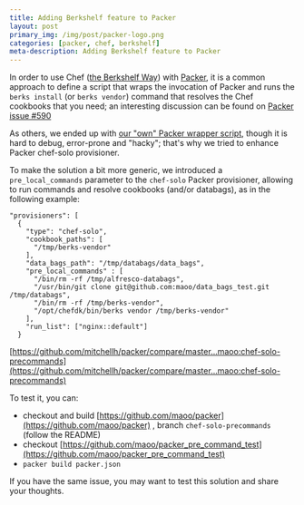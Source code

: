 ```yaml
---
title: Adding Berkshelf feature to Packer
layout: post
primary_img: /img/post/packer-logo.png
categories: [packer, chef, berkshelf]
meta-description: Adding Berkshelf feature to Packer
---
```


In order to use Chef ([the Berkshelf Way](https://www.youtube.com/watch?v=hYt0E84kYUI)) with [Packer](https://packer.io/), it is a common approach to define a script that wraps the invocation of Packer and runs the `berks install` (or `berks vendor`) command that resolves the Chef cookbooks that you need; an interesting discussion can be found on [Packer issue #590](https://github.com/mitchellh/packer/issues/590)

As others, we ended up with [our "own" Packer wrapper script](https://github.com/Alfresco/packer-common), though it is hard to debug, error-prone and "hacky"; that's why we tried to enhance Packer chef-solo provisioner.

To make the solution a bit more generic, we introduced a `pre_local_commands` parameter to the `chef-solo` Packer provisioner, allowing to run commands and resolve cookbooks (and/or databags), as in the following example:

```
"provisioners": [
  {
    "type": "chef-solo",
    "cookbook_paths": [
      "/tmp/berks-vendor"
    ],
    "data_bags_path": "/tmp/databags/data_bags",
    "pre_local_commands" : [
      "/bin/rm -rf /tmp/alfresco-databags",
      "/usr/bin/git clone git@github.com:maoo/data_bags_test.git /tmp/databags",
      "/bin/rm -rf /tmp/berks-vendor",
      "/opt/chefdk/bin/berks vendor /tmp/berks-vendor"
    ],
    "run_list": ["nginx::default"]
  }
```

[https://github.com/mitchellh/packer/compare/master...maoo:chef-solo-precommands](https://github.com/mitchellh/packer/compare/master...maoo:chef-solo-precommands)

To test it, you can:

- checkout and build [https://github.com/maoo/packer](https://github.com/maoo/packer) , branch `chef-solo-precommands` (follow the README)
- checkout [https://github.com/maoo/packer_pre_command_test](https://github.com/maoo/packer_pre_command_test)
- `packer build packer.json`

If you have the same issue, you may want to test this solution and share your thoughts.
